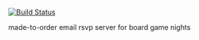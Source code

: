 [![Build Status](https://travis-ci.org/zack/email_rsvp.svg?branch=master)](https://travis-ci.org/zack/email_rsvp)

made-to-order email rsvp server for board game nights
